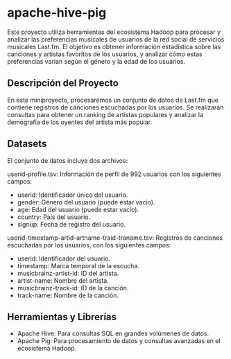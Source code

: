 # apache-hive-pig

Este proyecto utiliza herramientas del ecosistema Hadoop para procesar y analizar las preferencias musicales de usuarios de la red social de servicios musicales Last.fm. El objetivo es obtener información estadística sobre las canciones y artistas favoritos de los usuarios, y analizar cómo estas preferencias varían según el género y la edad de los usuarios.

## Descripción del Proyecto

En este miniproyecto, procesaremos un conjunto de datos de Last.fm que contiene registros de canciones escuchadas por los usuarios. Se realizarán consultas para obtener un ranking de artistas populares y analizar la demografía de los oyentes del artista más popular.

## Datasets
El conjunto de datos incluye dos archivos:

userid-profile.tsv: Información de perfil de 992 usuarios con los siguientes campos:

- userid: Identificador único del usuario.
- gender: Género del usuario (puede estar vacío).
- age: Edad del usuario (puede estar vacío).
- country: País del usuario.
- signup: Fecha de registro del usuario.
  
userid-timestamp-artid-artname-traid-traname.tsv: Registros de canciones escuchadas por los usuarios, con los siguientes campos:

- userid: Identificador del usuario.
- timestamp: Marca temporal de la escucha.
- musicbrainz-artist-id: ID del artista.
- artist-name: Nombre del artista.
- musicbrainz-track-id: ID de la canción.
- track-name: Nombre de la canción.

## Herramientas y Librerías

- Apache Hive: Para consultas SQL en grandes volúmenes de datos.
- Apache Pig: Para procesamiento de datos y consultas avanzadas en el ecosistema Hadoop.
